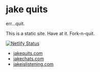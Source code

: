 # jake quits

err...quit.

This is a static site. Have at it. Fork-n-quit.

[![Netlify Status](https://api.netlify.com/api/v1/badges/584e8116-7c61-45bb-86e3-df09fb4c46d8/deploy-status)](https://app.netlify.com/sites/jakequits/deploys)

- [jakequits.com](https://jakequits.com)
- [jakechats.com](https://jakechats.com)
- [jakeislistening.com](https://jakeislistening.com)
